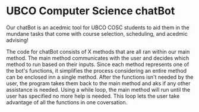 # UBCO Computer Science chatBot

Our chatBot is an acedmic tool for UBCO COSC students to aid them in the mundane tasks that come with course selection, scheduling, and acedmic advising!

The code for chatBot consists of X methods that are all ran within our main method. The main method communicates with the user and decides which method to run based on their inputs. Since each method represents one of the bot's functions, it simplifies the process considering an entire method can be enclosed inn a single method. After the functions isn't needed by the user, the program takes them back to the main method and aks if any other assistance is needed. Using a while loop, the main method will run until the user has specified no more help is needed. This loop lets the user take advantage of all the functions in one coversation.
